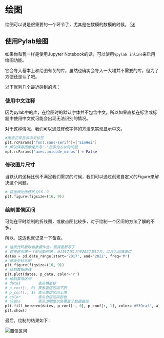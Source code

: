 # 绘图

绘图可以说是很重要的一个环节了，尤其是在数模的数模的时候。（迷

## 使用Pylab绘图

如果你和我一样是使用Jupyter Notebook的话，可以使用`%pylab inline`来启用绘图功能。

它会导入基本上和绘图有关的库，虽然也确实会导入一大堆并不需要的库，但为了方便还是认了吧。

以下就列几个最近碰到的坑：

### 使用中文注释

因为pylab中的库，在绘图时的默认字体并不包含中文，所以如果直接在标注或标题中使用中文就可能会出现无法识别的情况。

对于这种情况，我们可以通过修改字体的方法来实现显示中文。

```python
#用来正常显示中文标签
plt.rcParams['font.sans-serif']=['SimHei']
# 解决保存图像是负号'-'显示为方块的问题
mpl.rcParams['axes.unicode_minus'] = False
```

### 修改图片尺寸

当默认的坐标比例不满足我们需求的时候，我们可以通过创建自定义的Figure来解决这个问题。

```python
# 将坐标比例修改为16：9
plt.figure(figsize=(16, 9))
```

### 绘制置信区间

可能在平时绘制的折线图，或散点图比较多，对于绘制一个区间的方法了解的不多。

所以，这边也就记录一下备查。

```python
# 这段代码截取自数模作业，懒得重新写了
# 这里是创建一个时间戳列表，从2017年1月至2022年12月，以月为间隔单位
dates = pd.date_range(start='2017', end='2022', freq='M')
# 修改坐标比例
plt.figure(figsize=(16, 9))
# 绘制数据曲线
plt.plot(dates, p_data, color='r')
# 绘制置信区间
# dates        表示横坐标
# p_conf[:, 0] 表示置信区间下限
# p_conf[:, 1] 表示置信区间上限
# color        表示自信区间颜色
# alpha        表示透明度以免覆盖了数据曲线
plt.fill_between(dates, p_conf[:, 0], p_conf[:, 1], color='#539caf', alpha=0.4)
plt.show()
```

最后，绘制的结果如下：

![置信区间](../Images/Python/绘图/置信区间.png)